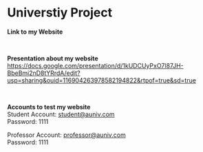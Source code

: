 
<h1>Universtiy Project</h1>

<b>Link to my Website</b>
<br>


<br>

<b>Presentation about my website</b>
<br>
https://docs.google.com/presentation/d/1kUDCUyPxO7l87JH-BbeBmj2nD8tYRrdA/edit?usp=sharing&ouid=116904263978582194822&rtpof=true&sd=true

<br>

<b>Accounts to test my website</b>
<br>
Student Account: student@auniv.com
<br>
Password: 1111

Professor Account: professor@auniv.com
<br>
Password: 1111
